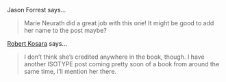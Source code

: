 Jason Forrest says…
>	Marie Neurath did a great job with this one! It might be good to add her name to the post maybe?

<a href="/about" rel="nofollow noopener" target="_blank">Robert Kosara</a> says…
>	I don’t think she’s credited anywhere in the book, though. I have another ISOTYPE post coming pretty soon of a book from around the same time, I’ll mention her there.
